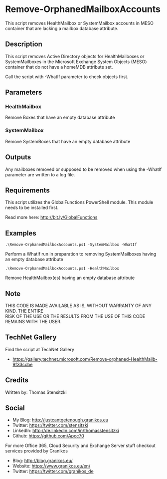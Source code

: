 # Remove-OrphanedMailboxAccounts
This script removes HealthMailbox or SystemMailbox accounts in MESO container that are lacking a mailbox database attribute.

## Description
This script removes Active Directory objects for HealthMailboxes or SystemMailboxes in the Microsoft Exchange System Objects (MESO) container that do not have a homeMDB attribute set.

Call the script with -WhatIf parameter to check objects first. 

## Parameters
### HealthMailbox
Remove Boxes that have an empty database attribute  

### SystemMailbox
Remove SystemBoxes that have an empty database attribute

## Outputs
Any mailboxes removed or supposed to be removed when using the -WhatIf parameter are written to a log file.

## Requirements
This script utilizes the GlobalFunctions PowerShell module. This module needs to be installed first.

Read more here: http://bit.ly/GlobalFunctions 

## Examples
```
.\Remove-OrphanedMailboxAccounts.ps1 -SystemMailbox -WhatIf
```
Perform a WhatIf run in preparation to removing SystemMailboxes having an empty database attribute

```
.\Remove-OrphanedMailboxAccounts.ps1 -HealthMailbox
```
Remove HealthMailbox(es) having an empty database attribute

## Note
THIS CODE IS MADE AVAILABLE AS IS, WITHOUT WARRANTY OF ANY KIND. THE ENTIRE  
RISK OF THE USE OR THE RESULTS FROM THE USE OF THIS CODE REMAINS WITH THE USER.

## TechNet Gallery
Find the script at TechNet Gallery
* https://gallery.technet.microsoft.com/Remove-orphaned-HealthMailb-9f33ccbe

## Credits
Written by: Thomas Stensitzki

## Social

* My Blog: http://justcantgetenough.granikos.eu
* Twitter: https://twitter.com/stensitzki
* LinkedIn:	http://de.linkedin.com/in/thomasstensitzki
* Github: https://github.com/Apoc70

For more Office 365, Cloud Security and Exchange Server stuff checkout services provided by Granikos

* Blog: http://blog.granikos.eu/
* Website: https://www.granikos.eu/en/
* Twitter: https://twitter.com/granikos_de